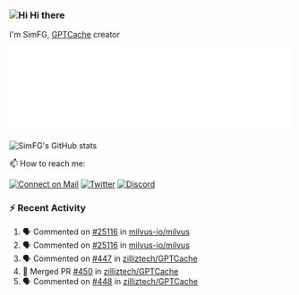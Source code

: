 ### <img src='https://qpluspicture.oss-cn-beijing.aliyuncs.com/6LjjQA/Hi.gif' alt='Hi' width="24"/> Hi there

I'm SimFG, [GPTCache](https://github.com/zilliztech/GPTCache) creator

![Metrics 👋](/metrics.plugin.followup.user.svg)

![SimFG's GitHub stats](https://github-readme-stats.vercel.app/api?username=SimFG&show_icons=true&theme=radical&count_private=true)

📫 How to reach me:

[![Connect on Mail](https://img.shields.io/badge/Ask%20me-anything-1abc9c.svg)](mailto:1142838399@qq.com)
[![Twitter](https://img.shields.io/twitter/follow/FogSim?style=social)](https://twitter.com/FogSim)
[![Discord](https://img.shields.io/discord/1092648432495251507?label=Discord&logo=discord)](https://discord.gg/Q8C6WEjSWV)

### :zap: Recent Activity

<!--START_SECTION:activity-->
1. 🗣 Commented on [#25116](https://github.com/milvus-io/milvus/issues/25116) in [milvus-io/milvus](https://github.com/milvus-io/milvus)
2. 🗣 Commented on [#25116](https://github.com/milvus-io/milvus/issues/25116) in [milvus-io/milvus](https://github.com/milvus-io/milvus)
3. 🗣 Commented on [#447](https://github.com/zilliztech/GPTCache/issues/447) in [zilliztech/GPTCache](https://github.com/zilliztech/GPTCache)
4. 🎉 Merged PR [#450](https://github.com/zilliztech/GPTCache/pull/450) in [zilliztech/GPTCache](https://github.com/zilliztech/GPTCache)
5. 🗣 Commented on [#448](https://github.com/zilliztech/GPTCache/issues/448) in [zilliztech/GPTCache](https://github.com/zilliztech/GPTCache)
<!--END_SECTION:activity-->

